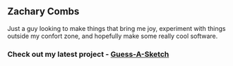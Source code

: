<!---
zachcombs/zachcombs is a ✨ special ✨ repository because its `README.md` (this file) appears on your GitHub profile.
You can click the Preview link to take a look at your changes.
--->

## Zachary Combs

Just a guy looking to make things that bring me joy, experiment with things outside my confort zone, and hopefully make some really cool software.

###  Check out my latest project - [Guess-A-Sketch](https://www.guess-a-sketch.com/)
